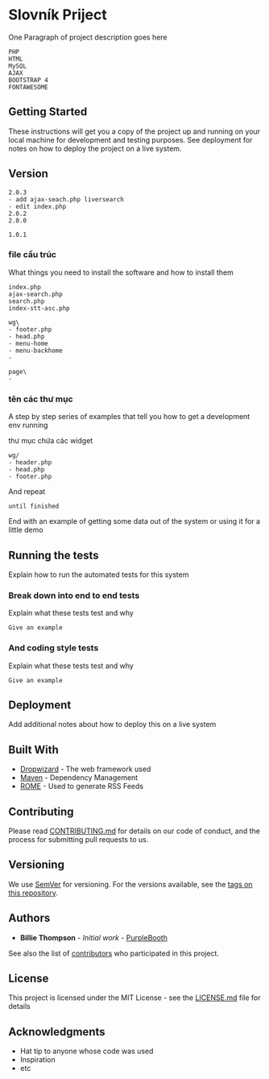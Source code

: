 # Slovník Priject

One Paragraph of project description goes here
```
PHP
HTML
MySQL
AJAX
BOOTSTRAP 4
FONTAWESOME

```

## Getting Started

These instructions will get you a copy of the project up and running on your local machine for development and testing purposes. See deployment for notes on how to deploy the project on a live system.

## Version

```
2.0.3
- add ajax-seach.php liversearch
- edit index.php
2.0.2
2.0.0

1.0.1
```

### file cấu trúc

What things you need to install the software and how to install them

```
index.php
ajax-search.php
search.php
index-stt-asc.php

wg\
- footer.php
- head.php
- menu-home
- menu-backhome
-

page\
-

```

### tên các thư mục

A step by step series of examples that tell you how to get a development env running

thư mục chứa các widget

```
wg/
- header.php
- head.php
- footer.php

```

And repeat

```
until finished
```

End with an example of getting some data out of the system or using it for a little demo

## Running the tests

Explain how to run the automated tests for this system

### Break down into end to end tests

Explain what these tests test and why

```
Give an example
```

### And coding style tests

Explain what these tests test and why

```
Give an example
```

## Deployment

Add additional notes about how to deploy this on a live system

## Built With

* [Dropwizard](http://www.dropwizard.io/1.0.2/docs/) - The web framework used
* [Maven](https://maven.apache.org/) - Dependency Management
* [ROME](https://rometools.github.io/rome/) - Used to generate RSS Feeds

## Contributing

Please read [CONTRIBUTING.md](https://gist.github.com/PurpleBooth/b24679402957c63ec426) for details on our code of conduct, and the process for submitting pull requests to us.

## Versioning

We use [SemVer](http://semver.org/) for versioning. For the versions available, see the [tags on this repository](https://github.com/your/project/tags). 

## Authors

* **Billie Thompson** - *Initial work* - [PurpleBooth](https://github.com/PurpleBooth)

See also the list of [contributors](https://github.com/your/project/contributors) who participated in this project.

## License

This project is licensed under the MIT License - see the [LICENSE.md](LICENSE.md) file for details

## Acknowledgments

* Hat tip to anyone whose code was used
* Inspiration
* etc
